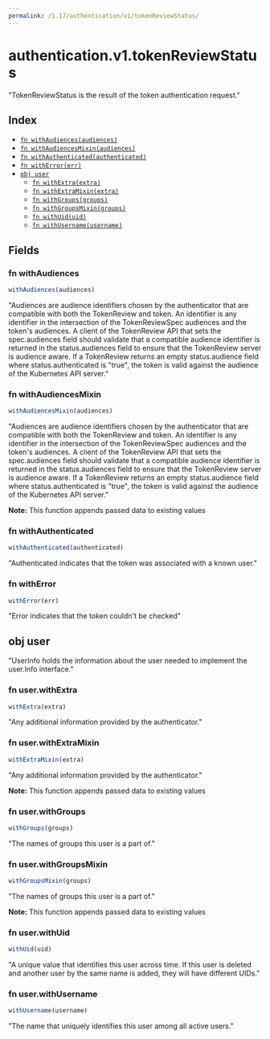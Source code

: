 ```yaml
---
permalink: /1.17/authentication/v1/tokenReviewStatus/
---
```


# authentication.v1.tokenReviewStatus

"TokenReviewStatus is the result of the token authentication request."

## Index

* [`fn withAudiences(audiences)`](#fn-withaudiences)
* [`fn withAudiencesMixin(audiences)`](#fn-withaudiencesmixin)
* [`fn withAuthenticated(authenticated)`](#fn-withauthenticated)
* [`fn withError(err)`](#fn-witherror)
* [`obj user`](#obj-user)
  * [`fn withExtra(extra)`](#fn-userwithextra)
  * [`fn withExtraMixin(extra)`](#fn-userwithextramixin)
  * [`fn withGroups(groups)`](#fn-userwithgroups)
  * [`fn withGroupsMixin(groups)`](#fn-userwithgroupsmixin)
  * [`fn withUid(uid)`](#fn-userwithuid)
  * [`fn withUsername(username)`](#fn-userwithusername)

## Fields

### fn withAudiences

```ts
withAudiences(audiences)
```

"Audiences are audience identifiers chosen by the authenticator that are compatible with both the TokenReview and token. An identifier is any identifier in the intersection of the TokenReviewSpec audiences and the token's audiences. A client of the TokenReview API that sets the spec.audiences field should validate that a compatible audience identifier is returned in the status.audiences field to ensure that the TokenReview server is audience aware. If a TokenReview returns an empty status.audience field where status.authenticated is \"true\", the token is valid against the audience of the Kubernetes API server."

### fn withAudiencesMixin

```ts
withAudiencesMixin(audiences)
```

"Audiences are audience identifiers chosen by the authenticator that are compatible with both the TokenReview and token. An identifier is any identifier in the intersection of the TokenReviewSpec audiences and the token's audiences. A client of the TokenReview API that sets the spec.audiences field should validate that a compatible audience identifier is returned in the status.audiences field to ensure that the TokenReview server is audience aware. If a TokenReview returns an empty status.audience field where status.authenticated is \"true\", the token is valid against the audience of the Kubernetes API server."

**Note:** This function appends passed data to existing values

### fn withAuthenticated

```ts
withAuthenticated(authenticated)
```

"Authenticated indicates that the token was associated with a known user."

### fn withError

```ts
withError(err)
```

"Error indicates that the token couldn't be checked"

## obj user

"UserInfo holds the information about the user needed to implement the user.Info interface."

### fn user.withExtra

```ts
withExtra(extra)
```

"Any additional information provided by the authenticator."

### fn user.withExtraMixin

```ts
withExtraMixin(extra)
```

"Any additional information provided by the authenticator."

**Note:** This function appends passed data to existing values

### fn user.withGroups

```ts
withGroups(groups)
```

"The names of groups this user is a part of."

### fn user.withGroupsMixin

```ts
withGroupsMixin(groups)
```

"The names of groups this user is a part of."

**Note:** This function appends passed data to existing values

### fn user.withUid

```ts
withUid(uid)
```

"A unique value that identifies this user across time. If this user is deleted and another user by the same name is added, they will have different UIDs."

### fn user.withUsername

```ts
withUsername(username)
```

"The name that uniquely identifies this user among all active users."